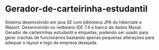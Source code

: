 # Gerador-de-carteirinha-estudantil
Sistema desenvolvido em java SE com biblioteca JPA do hibernate e IReport. Desenvolvido no netbeans IDE 7.4 e banco de dados Mysql. Gerador de carteirinhas estudantil e etiquetas, podendo ser usado para gerar  crachás de funcionários bastando apenas pequenas alterações para adequar o layout e logo da empresa desejada.

